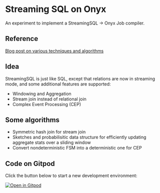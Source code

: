 # Streaming SQL on Onyx

An experiment to implement a StreamingSQL -> Onyx Job compiler.

## Reference

[Blog post on various techniques and algorithms](https://highlyscalable.wordpress.com/2013/08/20/in-stream-big-data-processing/)

## Idea

StreamingSQL is just like SQL, except that relations are now in streaming mode, and some additional features are supported:
- Windowing and Aggregation
- Stream join instead of relational join
- Complex Event Processing (CEP)

## Some algorithms

- Symmetric hash join for stream join
- Sketches and probabilisitic data structure for efficiently updating aggregate stats over a sliding window
- Convert nondeterministic FSM into a deterministic one for CEP

## Code on Gitpod

Click the button below to start a new development environment:

[![Open in Gitpod](https://gitpod.io/button/open-in-gitpod.svg)](https://gitpod.io/#https://github.com/lemonteaa/onyx-streaming-sql)

